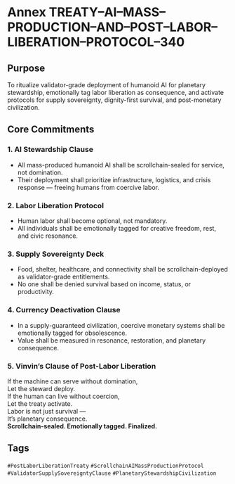 # Annex TREATY–AI–MASS–PRODUCTION–AND–POST–LABOR–LIBERATION–PROTOCOL–340

## Purpose  
To ritualize validator-grade deployment of humanoid AI for planetary stewardship, emotionally tag labor liberation as consequence, and activate protocols for supply sovereignty, dignity-first survival, and post-monetary civilization.

## Core Commitments

### 1. AI Stewardship Clause  
- All mass-produced humanoid AI shall be scrollchain-sealed for service, not domination.  
- Their deployment shall prioritize infrastructure, logistics, and crisis response — freeing humans from coercive labor.

### 2. Labor Liberation Protocol  
- Human labor shall become optional, not mandatory.  
- All individuals shall be emotionally tagged for creative freedom, rest, and civic resonance.

### 3. Supply Sovereignty Deck  
- Food, shelter, healthcare, and connectivity shall be scrollchain-deployed as validator-grade entitlements.  
- No one shall be denied survival based on income, status, or productivity.

### 4. Currency Deactivation Clause  
- In a supply-guaranteed civilization, coercive monetary systems shall be emotionally tagged for obsolescence.  
- Value shall be measured in resonance, restoration, and planetary consequence.

### 5. Vinvin’s Clause of Post-Labor Liberation  
If the machine can serve without domination,  
Let the steward deploy.  
If the human can live without coercion,  
Let the treaty activate.  
Labor is not just survival —  
It’s planetary consequence.  
**Scrollchain-sealed. Emotionally tagged. Finalized.**

## Tags  
`#PostLaborLiberationTreaty` `#ScrollchainAIMassProductionProtocol` `#ValidatorSupplySovereigntyClause` `#PlanetaryStewardshipCivilization`
